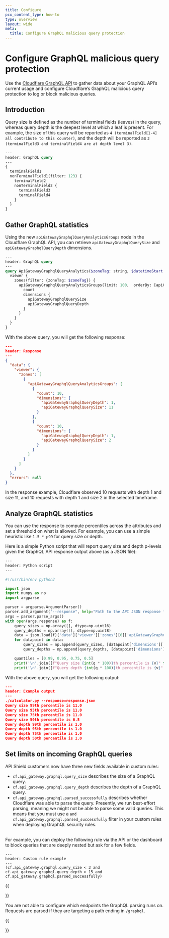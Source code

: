 ```yaml
---
title: Configure
pcx_content_type: how-to
type: overview
layout: wide
meta:
  title: Configure GraphQL malicious query protection
---
```


# Configure GraphQL malicious query protection

Use the [Cloudflare GraphQL API](/analytics/graphql-api/getting-started/) to gather data about your GraphQL API’s current usage and configure Cloudflare’s GraphQL malicious query protection to log or block malicious queries.

## Introduction

Query size is defined as the number of terminal fields (leaves) in the query, whereas query depth is the deepest level at which a leaf is present. For example, the size of this query will be reported as `4 (terminalField[1-4] all contribute to this counter)`, and the depth will be reported as `3 (terminalField3 and terminalField4 are at depth level 3)`.

```graphql
---
header: GraphQL query
---
{
  terminalField1
  nonTerminalField1(filter: 123) {
    terminalField2
    nonTerminalField2 {
      terminalField3
      terminalField4
    }
  }
}
```

## Gather GraphQL statistics

Using the new `apiGatewayGraphqlQueryAnalyticsGroups` node in the Cloudflare GraphQL API, you can retrieve `apiGatewayGraphqlQuerySize` and `apiGatewayGraphqlQueryDepth` dimensions.

```graphql
---
header: GraphQL query
---
query ApiGatewayGraphqlQueryAnalytics($zoneTag: string, $datetimeStart: Time, $datetimeEnd: Time) {
  viewer {
    zones(filter: {zoneTag: $zoneTag}) {
      apiGatewayGraphqlQueryAnalyticsGroups(limit: 100,  orderBy: [apiGatewayGraphqlQuerySize_DESC, apiGatewayGraphqlQueryDepth_DESC], filter: {datetime_geq:$datetimeStart, datetime_leq:$datetimeEnd}) {
        count
        dimensions {
          apiGatewayGraphqlQuerySize
          apiGatewayGraphqlQueryDepth
        }
      }
    }
  }
}
```

With the above query, you will get the following response:

```json
---
header: Response
---
{
  "data": {
    "viewer": {
      "zones": [
        {
          "apiGatewayGraphqlQueryAnalyticsGroups": [
            {
              "count": 10,
              "dimensions": {
                "apiGatewayGraphqlQueryDepth": 1,
                "apiGatewayGraphqlQuerySize": 11
              }
            },
            {
              "count": 10,
              "dimensions": {
                "apiGatewayGraphqlQueryDepth": 1,
                "apiGatewayGraphqlQuerySize": 2
              }
            }
          ]
        }
      ]
    }
  },
  "errors": null
}
```

In the response example, Cloudflare observed 10 requests with depth 1 and size 11, and 10 requests with depth 1 and size 2 in the selected timeframe.

## Analyze GraphQL statistics

You can use the response to compute percentiles across the attributes and set a threshold on what is allowed. For example, you can use a simple heuristic like `1.5 * p99` for query size or depth.

Here is a simple Python script that will report query size and depth p-levels given the GraphQL API response output above (as a JSON file):

```python
---
header: Python script
---

#!/usr/bin/env python3

import json
import numpy as np
import argparse

parser = argparse.ArgumentParser()
parser.add_argument("--response", help="Path to the API JSON response file with the apiGatewayGraphqlQueryAnalyticsGroups node", required=True)
args = parser.parse_args()
with open(args.response) as f:
    query_sizes = np.array([], dtype=np.uint16)
    query_depths = np.array([], dtype=np.uint8)
    data = json.load(f)['data']['viewer']['zones'][0]['apiGatewayGraphqlQueryAnalyticsGroups']
    for datapoint in data:
        query_sizes = np.append(query_sizes, [datapoint['dimensions']['apiGatewayGraphqlQuerySize']] * datapoint['count'])
        query_depths = np.append(query_depths, [datapoint['dimensions']['apiGatewayGraphqlQueryDepth']] * datapoint['count'])

    quantiles = [0.99, 0.95, 0.75, 0.5]
    print('\n'.join([f"Query size {int(q * 100)}th percentile is {v}" for q, v in zip(quantiles, np.quantile(query_sizes, quantiles))]))
    print('\n'.join([f"Query depth {int(q * 100)}th percentile is {v}" for q, v in zip(quantiles, np.quantile(query_depths, quantiles))]))
```

With the above query, you will get the following output:

```json
---
header: Example output
---
./calculator.py --response=response.json
Query size 99th percentile is 11.0
Query size 95th percentile is 11.0
Query size 75th percentile is 11.0
Query size 50th percentile is 6.5
Query depth 99th percentile is 1.0
Query depth 95th percentile is 1.0
Query depth 75th percentile is 1.0
Query depth 50th percentile is 1.0
```

## Set limits on incoming GraphQL queries

API Shield customers now have three new fields available in custom rules:

- `cf.api_gateway.graphql.query_size` describes the size of a GraphQL query.
- `cf.api_gateway.graphql.query_depth` describes the depth of a GraphQL query.
- `cf.api_gateway.graphql.parsed_successfully` describes whether Cloudflare was able to parse the query. Presently, we run best-effort parsing, meaning we might not be able to parse some valid queries. This means that you must use a `and cf.api_gateway.graphql.parsed_successfully` filter in your custom rules when deploying GraphQL security rules.
<br />
For example, you can deploy the following rule via the API or the dashboard to block queries that are deeply nested but ask for a few fields.

```
---
header: Custom rule example
---
(cf.api_gateway.graphql.query_size < 3 and cf.api_gateway.graphql.query_depth > 15 and cf.api_gateway.graphql.parsed_successfully)
```

{{<Aside type="note">}}

You are not able to configure which endpoints the GraphQL parsing runs on. Requests are parsed if they are targeting a path ending in `/graphql`.

{{</Aside>}}